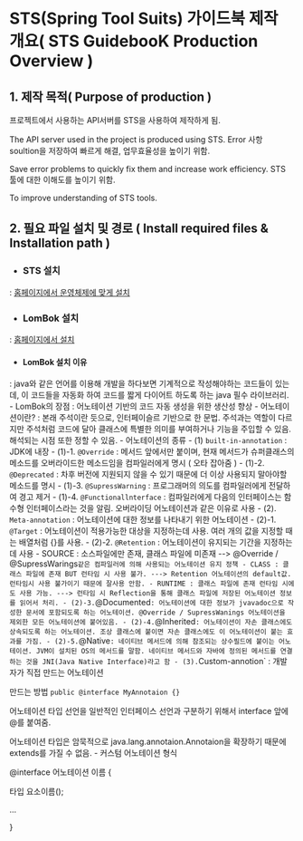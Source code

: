 # STS(Spring Tool Suits) 가이드북 제작 개요( STS GuidebooK Production Overview )

## 1. 제작 목적( Purpose of production )

프로젝트에서 사용하는 API서버를 STS을 사용하여 제작하게 됨.<p> The API server used in the project is produced using STS.
Error 사항 soultion을 저장하여 빠르게 해결, 업무효율성을 높이기 위함.<p> Save error problems to quickly fix them and increase work efficiency.
STS 툴에 대한 이해도를 높이기 위함. <p>To improve understanding of STS tools.

## 2. 필요 파일 설치 및 경로 ( Install required files & Installation path )

- ### STS 설치 
: [홈페이지에서 운영체제에 맞게 설치](https://spring.io/tools)
- ### LomBok 설치 
: [홈페이지에서 설치](https://projectlombok.org/download)
  - #### LomBok 설치 이유
  : java와 같은 언어를 이용해 개발을 하다보면 기계적으로 작성해야하는 코드들이 있는데, 이 코드들을 자동화 하여 코드를 짧게 다이어트 하도록 하는 java 필수 라이브러리.
    - LomBok의 장점
    : 어노테이션 기반의 코드 자동 생성을 위한 생산성 향상
        - 어노테이션이란?
        : 본래 주석이란 듯으로, 인터페이슬르 기반으로 한 문법. 주석과는 역할이 다르지만 주석처럼 코드에 달아 클래스에 특별한 의미를 부여하거나 기능을 주입할 수 있음. 해석되는 시점 또한 정할 수 있음.
          - 어노테이션의 종류
            - (1) `built-in-annotation` : JDK에 내장
              - (1)-1. `@Override` : 메서드 앞에서만 붙이며, 현재 메서드가 슈퍼클래스의 메소드를 오버라이드한 메소드임을 컴파일러에게 명시 ( 오타 잡아줌 )
              - (1)-2. `@Deprecated` : 차후 버전에 지원되지 않을 수 있기 때문에 더 이상 사용되지 말아야할 메소드를 명시
              - (1)-3. `@SupressWarning` : 프로그래머의 의도를 컴파일러에게 전달하여 경고 제거
              - (1)-4. `@Functionallnterface` : 컴파일러에게 다음의 인터페이스는 함수형 인터페이스라는 것을 알림. 오버라이딩 어노테이션과 같은 이유로 사용
            - (2). `Meta-annotation` : 어노테이션에 대한 정보를 나타내기 위한 어노테이션
              - (2)-1. `@Target` : 어노테이션이 적용가능한 대상을 지정하는데 사용. 여러 개의 값을 지정할 때는 배열처럼 {}를 사용.
              - (2)-2. `@Retention` : 어노테이션이 유지되는 기간을 지정하는데 사용
                - SOURCE : 소스파일에만 존재, 클래스 파일에 미존재
                --> @Override / @SupressWarings` 같은 컴파일러에 의해 사용되는 어노테이션 유지 정책
                - CLASS : 클래스 파일에 존재 BUT 런타임 시 사용 불가.
                ---> Retention 어노테이션의 default값. 런타임시 사용 불가이기 때문에 잘사용 안함.
                - RUNTIME : 클래스 파일에 존재 런타임 시에도 사용 가능.
                ---> 런타임 시 Reflection을 통해 클래스 파일에 저장된 어노테이션 정보를 읽어서 처리.
              - (2)-3. `@Documented` : 어노테이션에 대한 정보가 jvavadoc으로 작성한 문서에 포함되도록 하는 어노테이션. @Override / SupressWanings 어노테이션을 제외한 모든 어노테이션에 붙어있음.
              - (2)-4. `@Inherited` : 어노테이션이 자손 클래스에도 상속되도록 하는 어노테이션. 조상 클래스에 붙이면 자손 클래스에도 이 어노테이션이 붙는 효과를 가짐.
              - (2)-5. `@Native` : 네이티브 메서드에 의해 참조되는 상수필드에 붙이는 어노테이션. JVM이 설치된 OS의 메서드를 말함. 네이티브 메서드와 자바에 정의된 메서드를 연결하는 것을 JNI(Java Native Interface)라고 함
            - (3). `Custom-annotion` : 개발자가 직접 만드는 어노테이션
            <p>만드는 방법
            ``` public @interface MyAnnotaion {} ```<p>
            어노테이션 타입 선언을 일반적인 인터페이스 선언과 구분하기 위해서 interface 앞에 @를 붙여줌.<p>
            어노테이션 타입은 암묵적으로 java.lang.annotaion.Annotaion을 확장하기 때문에 extends를 가질 수 없음.
            - 커스텀 어노테이션 형식 <P>
              @interface 어노테이션 이름 {<p>
              타입 요소이름();<p>
              ...<p>
              }

            
